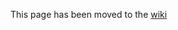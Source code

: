 This page has been moved to the [wiki](https://github.com/PhilippC/keepass2android/wiki/Privacy-Policy.md)